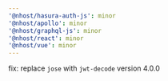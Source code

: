 ```yaml
---
'@nhost/hasura-auth-js': minor
'@nhost/apollo': minor
'@nhost/graphql-js': minor
'@nhost/react': minor
'@nhost/vue': minor
---
```


fix: replace `jose` with `jwt-decode` version 4.0.0
